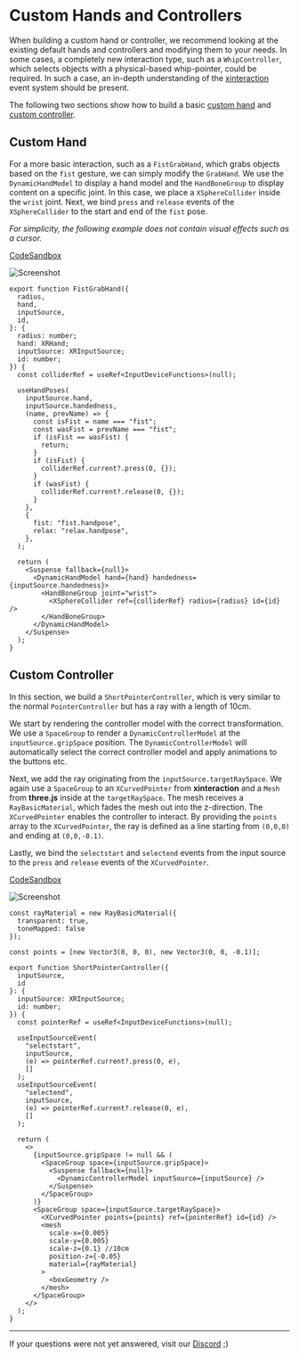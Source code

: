 # Custom Hands and Controllers

When building a custom hand or controller, we recommend looking at the existing default hands and controllers and modifying them to your needs. In some cases, a completely new interaction type, such as a `WhipController`, which selects objects with a physical-based whip-pointer, could be required. In such a case, an in-depth understanding of the [xinteraction](https://github.com/coconut-xr/xinteraction) event system should be present.

The following two sections show how to build a basic [custom hand](#custom-hand) and [custom controller](#custom-controller).

## Custom Hand

For a more basic interaction, such as a `FistGrabHand`, which grabs objects based on the `fist` gesture, we can simply modify the `GrabHand`. We use the `DynamicHandModel` to display a hand model and the `HandBoneGroup` to display content on a specific joint. In this case, we place a `XSphereCollider` inside the `wrist` joint. Next, we bind `press` and `release` events of the `XSphereCollider` to the start and end of the `fist` pose.

_For simplicity, the following example does not contain visual effects such as a cursor._

[CodeSandbox](https://codesandbox.io/s/natuerlich-fist-grab-hand-75r355?file=/src/app.tsx)

![Screenshot]()

```tsx
export function FistGrabHand({
  radius,
  hand,
  inputSource,
  id,
}: {
  radius: number;
  hand: XRHand;
  inputSource: XRInputSource;
  id: number;
}) {
  const colliderRef = useRef<InputDeviceFunctions>(null);

  useHandPoses(
    inputSource.hand,
    inputSource.handedness,
    (name, prevName) => {
      const isFist = name === "fist";
      const wasFist = prevName === "fist";
      if (isFist == wasFist) {
        return;
      }
      if (isFist) {
        colliderRef.current?.press(0, {});
      }
      if (wasFist) {
        colliderRef.current?.release(0, {});
      }
    },
    {
      fist: "fist.handpose",
      relax: "relax.handpose",
    },
  );

  return (
    <Suspense fallback={null}>
      <DynamicHandModel hand={hand} handedness={inputSource.handedness}>
        <HandBoneGroup joint="wrist">
          <XSphereCollider ref={colliderRef} radius={radius} id={id} />
        </HandBoneGroup>
      </DynamicHandModel>
    </Suspense>
  );
}
```

## Custom Controller

In this section, we build a `ShortPointerController`, which is very similar to the normal `PointerController` but has a ray with a length of 10cm.

We start by rendering the controller model with the correct transformation. We use a `SpaceGroup` to render a `DynamicControllerModel` at the `inputSource.gripSpace` position. The `DynamicControllerModel` will automatically select the correct controller model and apply animations to the buttons etc.

Next, we add the ray originating from the `inputSource.targetRaySpace`. We again use a `SpaceGroup` to an `XCurvedPointer` from **xinteraction** and a `Mesh` from **three.js** inside at the `targetRaySpace`. The mesh receives a `RayBasicMaterial`, which fades the mesh out into the z-direction. The `XCurvedPointer` enables the controller to interact. By providing the `points` array to the `XCurvedPointer`, the ray is defined as a line starting from `(0,0,0)` and ending at `(0,0,-0.1)`.

Lastly, we bind the `selectstart` and `selectend` events from the input source to the `press` and `release` events of the `XCurvedPointer`.

[CodeSandbox](https://codesandbox.io/s/natuerlich-short-pointer-controller-xv43wn?file=/src/app.tsx)

![Screenshot]()

```tsx
const rayMaterial = new RayBasicMaterial({
  transparent: true,
  toneMapped: false
});

const points = [new Vector3(0, 0, 0), new Vector3(0, 0, -0.1)];

export function ShortPointerController({
  inputSource,
  id
}: {
  inputSource: XRInputSource;
  id: number;
}) {
  const pointerRef = useRef<InputDeviceFunctions>(null);

  useInputSourceEvent(
    "selectstart",
    inputSource,
    (e) => pointerRef.current?.press(0, e),
    []
  );
  useInputSourceEvent(
    "selectend",
    inputSource,
    (e) => pointerRef.current?.release(0, e),
    []
  );

  return (
    <>
      {inputSource.gripSpace != null && (
        <SpaceGroup space={inputSource.gripSpace}>
          <Suspense fallback={null}>
            <DynamicControllerModel inputSource={inputSource} />
          </Suspense>
        </SpaceGroup>
      )}
      <SpaceGroup space={inputSource.targetRaySpace}>
        <XCurvedPointer points={points} ref={pointerRef} id={id} />
        <mesh
          scale-x={0.005}
          scale-y={0.005}
          scale-z={0.1} //10cm
          position-z={-0.05}
          material={rayMaterial}
        >
          <boxGeometry />
        </mesh>
      </SpaceGroup>
    </>
  );
}
```

---

If your questions were not yet answered, visit our [Discord](https://discord.gg/NCYM8ujndE) ;)
